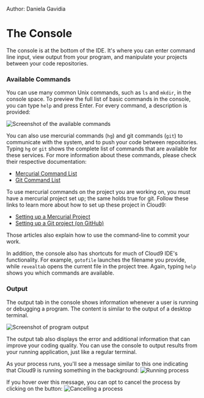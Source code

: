 Author: Daniela Gavidia

# The Console

The console is at the bottom of the IDE. It's where you can enter command line input, view output from your program, and manipulate your projects between your code repositories. 

### Available Commands

You can use many common Unix commands, such as `ls` and `mkdir`, in the console space. To preview the full list of basic commands in the console, you can type `help` and press Enter. For every command, a description is provided:

![Screenshot of the available commands](./images/availableCommands.png)

You can also use mercurial commands (`hg`) and git commands (`git`) to communicate with the system, and to push your code between repositories. Typing `hg` or `git` shows the complete list of commands that are available for these services. For more information about these commands, please check their respective documentation:

* [Mercurial Command List](http://mercurial.selenic.com/guide)
* [Git Command List](http://help.github.com/git-cheat-sheets)

To use mercurial commands on the project you are working on, you must have a mercurial project set up; the same holds true for git. Follow these links to learn more about how to set up these project in Cloud9:

* [Setting up a Mercurial Project](./setting_up_bitbucket_workspace.html)
* [Setting up a Git project (on GitHub)](./setting_up_github_workspace.html)

Those articles also explain how to use the command-line to commit your work.

In addition, the console also has shortcuts for much of Cloud9 IDE's functionality. For example, `gotofile` launches the filename you provide, while `revealtab` opens the current file in the project tree. Again, typing `help` shows you which commands are available.

### Output

The output tab in the console shows information whenever a user is running or debugging a program. The content is similar to the output of a desktop terminal.

![Screenshot of program output](./images/consoleOutput.png)

The output tab also displays the error and additional information that can improve your coding quality. You can use the console to output results from your running application, just like a regular terminal.

As your process runs, you'll see a message similar to this one indicating that Cloud9 is running something in the background: ![Running process](./images/runningProcess.png)

If you hover over this message, you can opt to cancel the process by clicking on the button: ![Cancelling a process](./images/cancellingProcess.png)